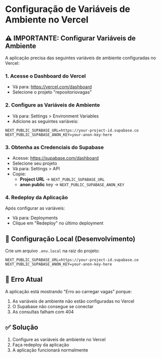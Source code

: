 # Configuração de Variáveis de Ambiente no Vercel

## ⚠️ IMPORTANTE: Configurar Variáveis de Ambiente

A aplicação precisa das seguintes variáveis de ambiente configuradas no Vercel:

### 1. Acesse o Dashboard do Vercel
- Vá para: https://vercel.com/dashboard
- Selecione o projeto "repositoriovagas"

### 2. Configure as Variáveis de Ambiente
- Vá para: Settings > Environment Variables
- Adicione as seguintes variáveis:

```
NEXT_PUBLIC_SUPABASE_URL=https://your-project-id.supabase.co
NEXT_PUBLIC_SUPABASE_ANON_KEY=your-anon-key-here
```

### 3. Obtenha as Credenciais do Supabase
- Acesse: https://supabase.com/dashboard
- Selecione seu projeto
- Vá para: Settings > API
- Copie:
  - **Project URL** → `NEXT_PUBLIC_SUPABASE_URL`
  - **anon public** key → `NEXT_PUBLIC_SUPABASE_ANON_KEY`

### 4. Redeploy da Aplicação
Após configurar as variáveis:
- Vá para: Deployments
- Clique em "Redeploy" no último deployment

## 🔧 Configuração Local (Desenvolvimento)

Crie um arquivo `.env.local` na raiz do projeto:

```env
NEXT_PUBLIC_SUPABASE_URL=https://your-project-id.supabase.co
NEXT_PUBLIC_SUPABASE_ANON_KEY=your-anon-key-here
```

## 🚨 Erro Atual

A aplicação está mostrando "Erro ao carregar vagas" porque:
1. As variáveis de ambiente não estão configuradas no Vercel
2. O Supabase não consegue se conectar
3. As consultas falham com 404

## ✅ Solução

1. Configure as variáveis de ambiente no Vercel
2. Faça redeploy da aplicação
3. A aplicação funcionará normalmente
